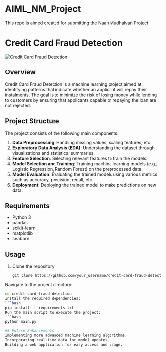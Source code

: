 # AIML_NM_Project
This repo is aimed created for submitting the Naan Mudhalvan Project
# Credit Card Fraud Detection

![Credit Card Fraud Detection](https://images.unsplash.com/photo-1568962987615-7c7c303b042f?ixlib=rb-1.2.1&ixid=eyJhcHBfaWQiOjEyMDd9&auto=format&fit=crop&w=1350&q=80)

## Overview

Credit Card Fraud Detection is a machine learning project aimed at identifying patterns that indicate whether an applicant will repay their instalments. The goal is to minimize the risk of losing money while lending to customers by ensuring that applicants capable of repaying the loan are not rejected.

## Project Structure

The project consists of the following main components:

1. **Data Preprocessing**: Handling missing values, scaling features, etc.
2. **Exploratory Data Analysis (EDA)**: Understanding the dataset through visualizations and statistical summaries.
3. **Feature Selection**: Selecting relevant features to train the models.
4. **Model Selection and Training**: Training machine learning models (e.g., Logistic Regression, Random Forest) on the preprocessed data.
5. **Model Evaluation**: Evaluating the trained models using various metrics such as accuracy, precision, recall, etc.
6. **Deployment**: Deploying the trained model to make predictions on new data.

## Requirements

- Python 3
- pandas
- scikit-learn
- matplotlib
- seaborn

## Usage

1. Clone the repository:

   ```bash
   git clone https://github.com/your_username/credit-card-fraud-detection.git
Navigate to the project directory:
  ```bash
  cd credit-card-fraud-detection
Install the required dependencies:
  ```bash
  pip install -r requirements.txt
Run the main script to execute the project:
  ```bash
  python main.py

## Future Enhancements
  Implementing more advanced machine learning algorithms.
  Incorporating real-time data for model updates.
  Building a web application for easy access and usage.
